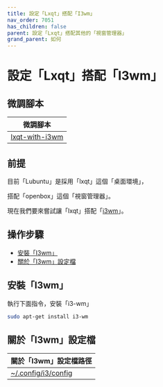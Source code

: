 ```yaml
---
title: 設定「Lxqt」搭配「I3wm」
nav_order: 7051
has_children: false
parent: 設定「Lxqt」搭配其他的「視窗管理器」
grand_parent: 如何
---
```



# 設定「Lxqt」搭配「I3wm」


## 微調腳本

| 微調腳本 |
| --- |
| [lxqt-with-i3wm](https://github.com/samwhelp/lubuntu-adjustment/tree/main/prototype/main/alternative-config/lxqt-with-i3wm/Main) |


## 前提

目前「Lubuntu」是採用「lxqt」這個「桌面環境」，

搭配「openbox」這個「視窗管理器」。

現在我們要來嘗試讓「lxqt」搭配「[i3wm](https://samwhelp.github.io/note-about-lubuntu/read/master/window-manager/i3wm.html)」。


## 操作步驟

* [安裝「I3wm」](#安裝i3wm)
* [關於「I3wm」設定檔](#關於i3wm設定檔)


## 安裝「I3wm」

執行下面指令，安裝「i3-wm」

``` sh
sudo apt-get install i3-wm
```


## 關於「I3wm」設定檔

| 關於「I3wm」設定檔路徑 |
| --- |
| [~/.config/i3/config](https://github.com/samwhelp/lubuntu-adjustment/blob/main/prototype/main/alternative-config/lxqt-with-i3wm/Main/asset/overlay/etc/skel/.config/i3/config) |

